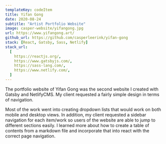 ```yaml
---
templateKey: codeItem
title: Yifan Gong
date: 2020-08-24
subtitle: "Artist Portfolio Website"
image: casper-website/yifangong.jpg
url: https://www.yifangong.art/
github_url: https://github.com/casperleerink/yifan-gong
stack: [React, Gatsby, Sass, Netlify]
stack_url:
  [
    https://reactjs.org/,
    https://www.gatsbyjs.com/,
    https://sass-lang.com/,
    https://www.netlify.com/,
  ]
---
```


The portfolio website of Yifan Gong was the second website I created with Gatsby and NetlifyCMS. My client requested a fairly simple design in terms of navigation.

Most of the work went into creating dropdown lists that would work on both mobile and desktop views. In addition, my client requested a sidebar navigation for each item/work so users of the website are able to jump to different sections easily. I learned more about how to create a table of contents from a markdown file and incorporate that into react with the correct page navigation.
